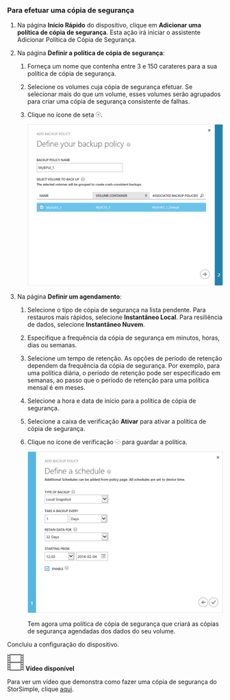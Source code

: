 <!--author=alkohli last changed: 9/17/15-->

### <a name="to-take-a-backup"></a>Para efetuar uma cópia de segurança
1. Na página **Início Rápido** do dispositivo, clique em **Adicionar uma política de cópia de segurança**. Esta ação irá iniciar o assistente Adicionar Política de Cópia de Segurança. 
2. Na página **Definir a política de cópia de segurança**:
   
   1. Forneça um nome que contenha entre 3 e 150 carateres para a sua política de cópia de segurança.
   2. Selecione os volumes cuja cópia de segurança efetuar. Se selecionar mais do que um volume, esses volumes serão agrupados para criar uma cópia de segurança consistente de falhas.
   3. Clique no ícone de seta ![ícone de seta](./media/storsimple-take-backup/HCS_ArrowIcon-include.png). 
      
      ![Adicionar-política-cópia-de-segurança](./media/storsimple-take-backup/HCS_AddBackupPolicyWizard1M-include.png)
3. Na página **Definir um agendamento**:
   
   1. Selecione o tipo de cópia de segurança na lista pendente. Para restauros mais rápidos, selecione **Instantâneo Local**. Para resiliência de dados, selecione **Instantâneo Nuvem**.
   2. Especifique a frequência da cópia de segurança em minutos, horas, dias ou semanas.
   3. Selecione um tempo de retenção. As opções de período de retenção dependem da frequência da cópia de segurança. Por exemplo, para uma política diária, o período de retenção pode ser especificado em semanas, ao passo que o período de retenção para uma política mensal é em meses.
   4. Selecione a hora e data de início para a política de cópia de segurança.
   5. Selecione a caixa de verificação **Ativar** para ativar a política de cópia de segurança. 
   6. Clique no ícone de verificação ![ícone de verificação](./media/storsimple-take-backup/HCS_CheckIcon-include.png) para guardar a política.
      
      ![Adicionar-política-cópia-de-segurança](./media/storsimple-take-backup/HCS_AddBackupPolicyWizard2M-include.png)
      
      Tem agora uma política de cópia de segurança que criará as cópias de segurança agendadas dos dados do seu volume.

Concluiu a configuração do dispositivo. 

![Vídeo disponível](./media/storsimple-take-backup/Video_icon.png) **Vídeo disponível**

Para ver um vídeo que demonstra como fazer uma cópia de segurança do StorSimple, clique [aqui](https://azure.microsoft.com/documentation/videos/take-a-storsimple-backup/).



<!--HONumber=Nov16_HO2-->


